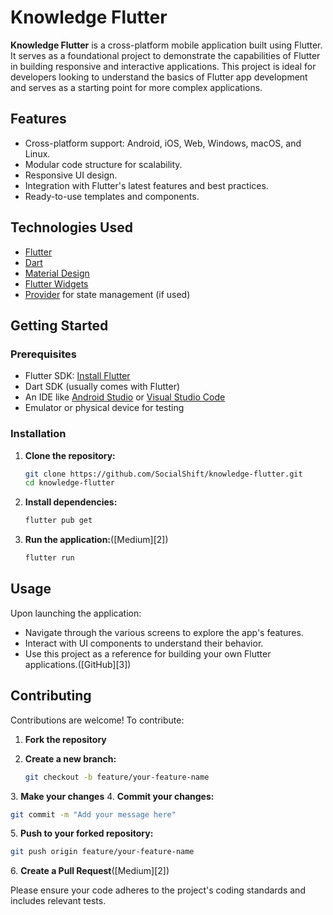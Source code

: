 # Knowledge Flutter

**Knowledge Flutter** is a cross-platform mobile application built using Flutter. It serves as a foundational project to demonstrate the capabilities of Flutter in building responsive and interactive applications. This project is ideal for developers looking to understand the basics of Flutter app development and serves as a starting point for more complex applications.

## Features

* Cross-platform support: Android, iOS, Web, Windows, macOS, and Linux.
* Modular code structure for scalability.
* Responsive UI design.
* Integration with Flutter's latest features and best practices.
* Ready-to-use templates and components.

## Technologies Used

* [Flutter](https://flutter.dev/)
* [Dart](https://dart.dev/)
* [Material Design](https://material.io/design)
* [Flutter Widgets](https://docs.flutter.dev/development/ui/widgets)
* [Provider](https://pub.dev/packages/provider) for state management (if used)
## Getting Started

### Prerequisites

* Flutter SDK: [Install Flutter](https://flutter.dev/docs/get-started/install)
* Dart SDK (usually comes with Flutter)
* An IDE like [Android Studio](https://developer.android.com/studio) or [Visual Studio Code](https://code.visualstudio.com/)
* Emulator or physical device for testing

### Installation

1. **Clone the repository:**

   ```bash
   git clone https://github.com/SocialShift/knowledge-flutter.git
   cd knowledge-flutter
   ```



2. **Install dependencies:**

   ```bash
   flutter pub get
   ```



3. **Run the application:**([Medium][2])

   ```bash
   flutter run
   ```



## Usage

Upon launching the application:

* Navigate through the various screens to explore the app's features.
* Interact with UI components to understand their behavior.
* Use this project as a reference for building your own Flutter applications.([GitHub][3])

## Contributing

Contributions are welcome! To contribute:

1. **Fork the repository**
2. **Create a new branch:**

   ```bash
   git checkout -b feature/your-feature-name
   ```


3\. **Make your changes**
4\. **Commit your changes:**

```bash
git commit -m "Add your message here"
```


5\. **Push to your forked repository:**

```bash
git push origin feature/your-feature-name
```


6\. **Create a Pull Request**([Medium][2])

Please ensure your code adheres to the project's coding standards and includes relevant tests.

